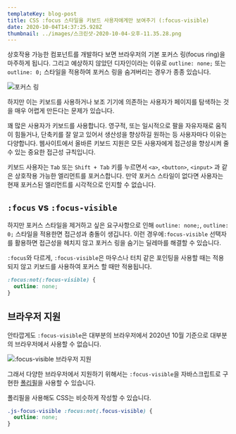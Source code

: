 ```yaml
---
templateKey: blog-post
title: CSS :focus 스타일을 키보드 사용자에게만 보여주기 (:focus-visible)
date: 2020-10-04T14:37:25.928Z
thumbnail: ../images/스크린샷-2020-10-04-오후-11.35.28.png
---
```


상호작용 가능한 컴포넌트를 개발하다 보면 브라우저의 기본 포커스 링(focus ring)을 마주하게 됩니다. 그리고 예상하지 않았던 디자인이라는 이유로 `outline: none;` 또는 `outline: 0;` 스타일을 적용하여 포커스 링을 숨겨버리는 경우가 종종 있습니다.

![포커스 링](../images/스크린샷-2020-10-04-오후-11.35.28.png '포커스 링')

하지만 이는 키보드를 사용하거나 보조 기기에 의존하는 사용자가 페이지를 탐색하는 것을 매우 어렵게 만든다는 문제가 있습니다.

꽤 많은 사용자가 키보드를 사용합니다. 영구적, 또는 일시적으로 팔을 자유자재로 움직이 힘들거나, 단축키를 잘 알고 있어서 생산성을 향상하길 원하는 등 사용자마다 이유는 다양합니다. 웹사이트에서 올바른 키보드 지원은 모든 사용자에게 접근성을 향상시켜 줄 수 있는 중요한 접근성 규칙입니다.

키보드 사용자는 `Tab` 또는 `Shift + Tab` 키를 누르면서 `<a>`, `<button>`, `<input>` 과 같은 상호작용 가능한 엘리먼트를 포커스합니다. 만약 포커스 스타일이 없다면 사용자는 현재 포커스된 엘리먼트를 시각적으로 인지할 수 없습니다.

## `:focus` vs `:focus-visible`

하지만 포커스 스타일을 제거하고 싶은 요구사항으로 인해 `outline: none;`, `outline: 0;` 스타일을 적용한면 접근성과 충돌이 생깁니다. 이런 경우에`:focus-visible` 선택자를 활용하면 접근성을 헤치지 않고 포커스 링을 숨기는 딜레마를 해결할 수 있습니다.

`:focus`와 다르게, `:focus-visible`은 마우스나 터치 같은 포인팅을 사용할 때는 적용되지 않고 키보드를 사용하여 포커스 할 때만 적용됩니다.

```css
:focus:not(:focus-visible) {
  outline: none;
}
```

## 브라우저 지원

안타깝게도 `:focus-visible`은 대부분의 브라우저에서 2020년 10월 기준으로 대부분의 브라우저에서 사용할 수 없습니다.

![:focus-visible 브라우저 지원](../images/스크린샷-2020-10-04-오후-11.52.17.png ':focus-visible 브라우저 지원')

그래서 다양한 브라우저에서 지원하기 위해서는 `:focus-visible`을 자바스크립트로 구현한 [폴리필](https://github.com/WICG/focus-visible)을 사용할 수 있습니다.

폴리필을 사용해도 CSS는 비슷하게 작성할 수 있습니다.

```css
.js-focus-visible :focus:not(.focus-visible) {
  outline: none;
}
```
